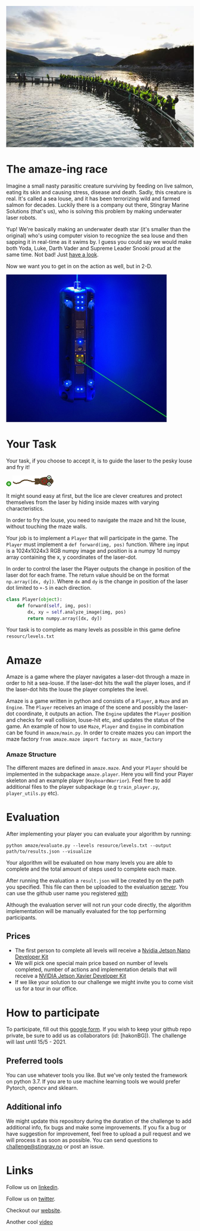 ![team stingray](resource/image/Team_Stingray.jpg?raw=true)

# The amaze-ing race
Imagine a small nasty parasitic creature surviving by feeding on live salmon, eating its skin and causing stress, disease and death.
Sadly, this creature is real.
It's called a sea louse, and it has been terrorizing wild and farmed salmon for decades.
Luckily there is a company out there, Stingray Marine Solutions (that's us), who is solving this problem by making underwater laser robots.

Yup! We're basically making an underwater death star (it's smaller than the original) who's using computer vision to recognize the sea louse and then sapping it in real-time as it swims by.
I guess you could say we would make both Yoda, Luke, Darth Vader and Supreme Leader Snooki proud at the same time.
Not bad!
Just [have a look](https://www.youtube.com/watch?v=Cql2jtjpDzE).

Now we want you to get in on the action as well, but in 2-D.

![death-star](resource/image/Stingray-Laser.jpg?raw=true)

# Your Task
Your task, if you choose to accept it, is to guide the laser to the pesky louse and fry it!

![laser](resource/image/laser-dot.bmp) ![louse](resource/image/stingray-challenge-louse-with-target.gif)

It might sound easy at first, but the lice are clever creatures and protect themselves from the laser by hiding inside mazes with varying characteristics.

In order to fry the louse, you need to navigate the maze and hit the louse, without touching the maze walls.

Your job is to implement a `Player` that will participate in the game. 
The `Player` must implement a `def forward(img, pos)` function.
Where `img` input is a 1024x1024x3 RGB numpy image and position is a numpy 1d numpy array containing the x, y coordinates of the laser-dot.

In order to control the laser the Player outputs the change in position of the laser dot for each frame.
The return value should be on the format `np.array([dx, dy])`.
Where `dx` and `dy` is the change in position of the laser dot limited to `+-5` in each direction.

```python
class Player(object):
    def forward(self, img, pos):
        dx, xy = self.analyze_image(img, pos)
        return numpy.array([dx, dy])
```

Your task is to complete as many levels as possible in this game define `resourc/levels.txt`

# Amaze
Amaze is a game where the player navigates a laser-dot through a maze in order to hit a sea-louse.
If the laser-dot hits the wall the player loses, and if the laser-dot hits the louse the player completes the level.

Amaze is a game written in python and consists of a `Player`, a `Maze` and an `Engine`.
The `Player` receives an image of the scene and possibly the laser-dot coordinate, it outputs an action.
The `Engine` updates the `Player` position and checks for wall collision, louse-hit etc, and updates the status of the game.
An example of how to use `Maze`, `Player` and `Engine` in combination can be found in `amaze/main.py`.
In order to create mazes you can import the maze factory `from amaze.maze import factory as maze_factory`

### Amaze Structure
The different mazes are defined in `amaze.maze`.
And your `Player` should be implemented in the subpackage `amaze.player`.
Here you will find your Player skeleton and an example player (`KeyboardWarrior`).
Feel free to add additional files to the player subpackage (e.g `train_player.py`, `player_utils.py` etc).

# Evaluation
After implementing your player you can evaluate your algorithm by running:

```
python amaze/evaluate.py --levels resource/levels.txt --output path/to/results.json --visualize
```

Your algorithm will be evaluated on how many levels you are able to complete and the total amount of steps used to complete each maze.

After running the evaluation a `result.json` will be created by on the path you specified. 
This file can then be uploaded to the evaluation [server](https://beaj1yz10i.execute-api.eu-west-1.amazonaws.com).
You can use the github user name you registered [with](#how-to-participate)

Although the evaluation server will not run your code directly, the algorithm implementation will be manually evaluated for the top performing participants.

## Prices 
- The first person to complete all levels will receive a [Nvidia Jetson Nano Developer Kit](https://developer.nvidia.com/embedded/jetson-nano-developer-kit)
- We will pick one special main price based on number of levels completed, number of actions and implementation details that will receive a [NVIDIA Jetson Xavier Developer Kit](https://developer.nvidia.com/embedded/jetson-agx-xavier-developer-kit)
- If we like your solution to our challenge we might invite you to come visit us for a tour in our office.


# How to participate
To participate, fill out this [google form](https://docs.google.com/forms/d/e/1FAIpQLScDJE0AUK6yK4WmjU8Panlh2HpplQQhjSjzrv__VQ_EhP2dtw/viewform).
If you wish to keep your github repo private, be sure to add us as collaborators (id: [hakonBG]).
The challenge will last until 15/5 - 2021. 

## Preferred tools
You can use whatever tools you like.
But we've only tested the framework on python 3.7.
If you are to use machine learning tools we would prefer Pytorch, opencv and sklearn. 

## Additional info
We might update this repository during the duration of the challenge to add additional info, fix bugs and make some improvements.
If you fix a bug or have suggestion for improvement, feel free to upload a pull request and we will process it as soon as possible.
You can send questions to challenge@stingray.no or post an issue.

# Links

Follow us on [linkedin](https://www.linkedin.com/company/stingray-marine-solutions-as).

Follow us on [twitter](https://twitter.com/stingraynews).

Checkout our [website](https://www.stingray.no/).

Another cool [video](https://www.youtube.com/watch?v=ITb0bJvS1Dk)

